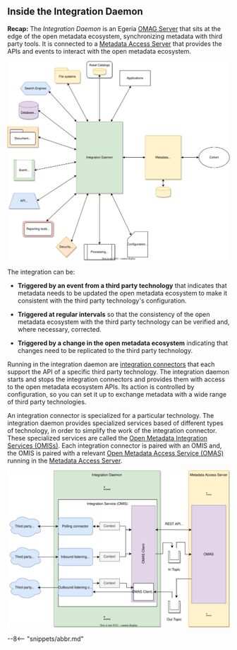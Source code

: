 <!-- SPDX-License-Identifier: CC-BY-4.0 -->
<!-- Copyright Contributors to the Egeria project. -->

## Inside the Integration Daemon

**Recap:** The *Integration Daemon* is an Egeria [OMAG Server](/concepts/omag-server) that sits at the edge of the open metadata ecosystem, synchronizing metadata with third party tools.  It is connected to a [Metadata Access Server](/concepts/metadata-access-server) that provides the APIs and events to interact with the open metadata ecosystem.

![Integration Daemon](/services/integration-daemon-in-action.svg)

The integration can be:

* **Triggered by an event from a third party technology** that indicates that metadata needs to be updated the open metadata ecosystem to make it consistent with the third party technology's configuration.

* **Triggered at regular intervals** so that the consistency of the open metadata ecosystem with the third party technology can be verified and, where necessary, corrected.

* **Triggered by a change in the open metadata ecosystem** indicating that changes need to be replicated to the third party technology.

Running in the integration daemon are [integration connectors](/concepts/integration-connector) that each support the API of a specific third party technology.  The integration daemon starts and stops the integration connectors and provides them with access to the open metadata ecosystem APIs.  Its action is controlled by configuration, so you can set it up to exchange metadata with a wide range of third party technologies.

An integration connector is specialized for a particular technology.  The integration daemon provides specialized services based of different types of technology, in order to simplify the work of the integration connector.  These specialized services are called the [Open Metadata Integration Services (OMISs)](/services/omis).  Each integration connector is paired with an OMIS and, the OMIS is paired with a relevant [Open Metadata Access Service (OMAS)](/services/omas) running in the [Metadata Access Server](/concepts/metadata-access-server).

![Inside Integration Daemon](/services/integration-daemon-internals.svg)


--8<-- "snippets/abbr.md"